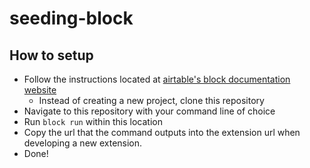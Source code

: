 # seeding-block

## How to setup
- Follow the instructions located at [airtable's block documentation website](https://airtable.com/developers/extensions/guides/getting-started)
  - Instead of creating a new project, clone this repository
- Navigate to this repository with your command line of choice
- Run `block run` within this location
- Copy the url that the command outputs into the extension url when developing a new extension.
- Done!


